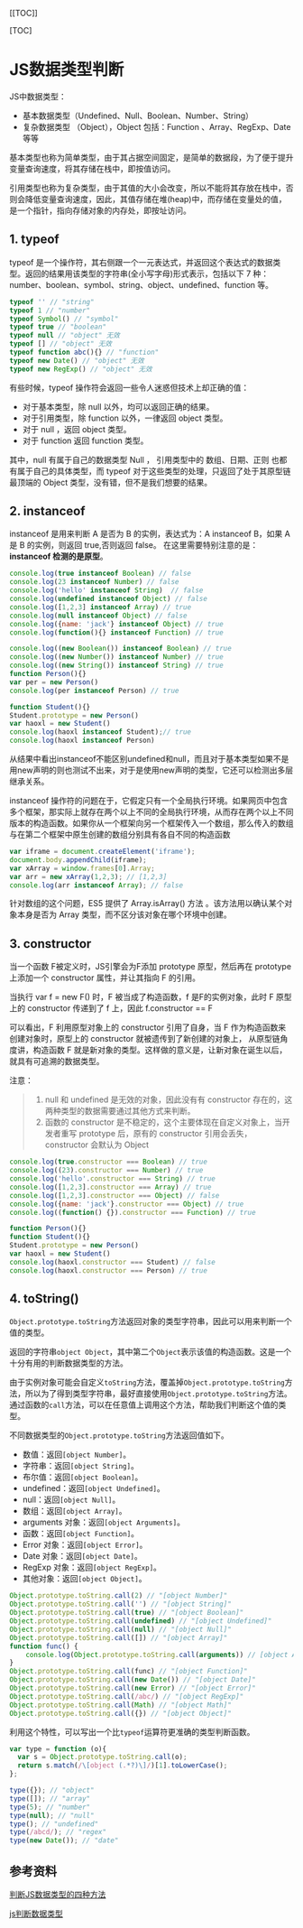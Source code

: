 [[TOC]]

[TOC]



# JS数据类型判断

JS中数据类型：

-   基本数据类型（Undefined、Null、Boolean、Number、String）
-   复杂数据类型 （Object），Object 包括：Function 、Array、RegExp、Date 等等

基本类型也称为简单类型，由于其占据空间固定，是简单的数据段，为了便于提升变量查询速度，将其存储在栈中，即按值访问。

引用类型也称为复杂类型，由于其值的大小会改变，所以不能将其存放在栈中，否则会降低变量查询速度，因此，其值存储在堆(heap)中，而存储在变量处的值，是一个指针，指向存储对象的内存处，即按址访问。

## 1. typeof

typeof 是一个操作符，其右侧跟一个一元表达式，并返回这个表达式的数据类型。返回的结果用该类型的字符串(全小写字母)形式表示，包括以下 7 种：number、boolean、symbol、string、object、undefined、function 等。

```js
typeof '' // "string"
typeof 1 // "number"
typeof Symbol() // "symbol"
typeof true // "boolean"
typeof null // "object" 无效
typeof [] // "object" 无效
typeof function abc(){} // "function"
typeof new Date() // "object" 无效
typeof new RegExp() // "object" 无效
```

有些时候，typeof 操作符会返回一些令人迷惑但技术上却正确的值：

-   对于基本类型，除 null 以外，均可以返回正确的结果。
-   对于引用类型，除 function 以外，一律返回 object 类型。
-   对于 null ，返回 object 类型。
-   对于 function 返回  function 类型。

其中，null 有属于自己的数据类型 Null ， 引用类型中的 数组、日期、正则 也都有属于自己的具体类型，而 typeof 对于这些类型的处理，只返回了处于其原型链最顶端的 Object 类型，没有错，但不是我们想要的结果。

## 2. instanceof

instanceof 是用来判断 A 是否为 B 的实例，表达式为：A instanceof B，如果 A 是 B 的实例，则返回 true,否则返回 false。 在这里需要特别注意的是：**instanceof 检测的是原型**。

```js
console.log(true instanceof Boolean) // false
console.log(23 instanceof Number) // false
console.log('hello' instanceof String)  // false
console.log(undefined instanceof Object) // false
console.log([1,2,3] instanceof Array) // true
console.log(null instanceof Object) // false
console.log({name: 'jack'} instanceof Object) // true
console.log(function(){} instanceof Function) // true

console.log((new Boolean()) instanceof Boolean) // true
console.log((new Number()) instanceof Number) // true
console.log((new String()) instanceof String) // true
function Person(){}
var per = new Person()
console.log(per instanceof Person) // true

function Student(){}
Student.prototype = new Person()
var haoxl = new Student()
console.log(haoxl instanceof Student);// true
console.log(haoxl instanceof Person)
```

从结果中看出instanceof不能区别undefined和null，而且对于基本类型如果不是用new声明的则也测试不出来，对于是使用new声明的类型，它还可以检测出多层继承关系。

instanceof 操作符的问题在于，它假定只有一个全局执行环境。如果网页中包含多个框架，那实际上就存在两个以上不同的全局执行环境，从而存在两个以上不同版本的构造函数。如果你从一个框架向另一个框架传入一个数组，那么传入的数组与在第二个框架中原生创建的数组分别具有各自不同的构造函数

```js
var iframe = document.createElement('iframe');
document.body.appendChild(iframe);
var xArray = window.frames[0].Array;
var arr = new xArray(1,2,3); // [1,2,3]
console.log(arr instanceof Array); // false
```

针对数组的这个问题，ES5 提供了 Array.isArray() 方法 。该方法用以确认某个对象本身是否为 Array 类型，而不区分该对象在哪个环境中创建。

## 3. constructor

当一个函数 F被定义时，JS引擎会为F添加 prototype 原型，然后再在 prototype上添加一个 constructor 属性，并让其指向 F 的引用。

当执行 var f = new F() 时，F 被当成了构造函数，f 是F的实例对象，此时 F 原型上的 constructor 传递到了 f 上，因此 f.constructor == F

可以看出，F 利用原型对象上的 constructor 引用了自身，当 F 作为构造函数来创建对象时，原型上的 constructor 就被遗传到了新创建的对象上， 从原型链角度讲，构造函数 F 就是新对象的类型。这样做的意义是，让新对象在诞生以后，就具有可追溯的数据类型。

注意：

>   1.  null 和 undefined 是无效的对象，因此没有有 constructor 存在的，这两种类型的数据需要通过其他方式来判断。
>   2.  函数的 constructor 是不稳定的，这个主要体现在自定义对象上，当开发者重写 prototype 后，原有的 constructor 引用会丢失，constructor 会默认为 Object

```js
console.log(true.constructor === Boolean) // true
console.log((23).constructor === Number) // true
console.log('hello'.constructor === String) // true
console.log([1,2,3].constructor === Array) // true
console.log([1,2,3].constructor === Object) // false
console.log({name: 'jack'}.constructor === Object) // true
console.log((function() {}).constructor === Function) // true

function Person(){}
function Student(){}
Student.prototype = new Person()
var haoxl = new Student()
console.log(haoxl.constructor === Student) // false
console.log(haoxl.constructor === Person) // true
```



## 4. toString()

`Object.prototype.toString`方法返回对象的类型字符串，因此可以用来判断一个值的类型。

返回的字符串`object Object`，其中第二个`Object`表示该值的构造函数。这是一个十分有用的判断数据类型的方法。

由于实例对象可能会自定义`toString`方法，覆盖掉`Object.prototype.toString`方法，所以为了得到类型字符串，最好直接使用`Object.prototype.toString`方法。通过函数的`call`方法，可以在任意值上调用这个方法，帮助我们判断这个值的类型。

不同数据类型的`Object.prototype.toString`方法返回值如下。

-   数值：返回`[object Number]`。
-   字符串：返回`[object String]`。
-   布尔值：返回`[object Boolean]`。
-   undefined：返回`[object Undefined]`。
-   null：返回`[object Null]`。
-   数组：返回`[object Array]`。
-   arguments 对象：返回`[object Arguments]`。
-   函数：返回`[object Function]`。
-   Error 对象：返回`[object Error]`。
-   Date 对象：返回`[object Date]`。
-   RegExp 对象：返回`[object RegExp]`。
-   其他对象：返回`[object Object]`。

```js
Object.prototype.toString.call(2) // "[object Number]"
Object.prototype.toString.call('') // "[object String]"
Object.prototype.toString.call(true) // "[object Boolean]"
Object.prototype.toString.call(undefined) // "[object Undefined]"
Object.prototype.toString.call(null) // "[object Null]"
Object.prototype.toString.call([]) // "[object Array]"
function func() {
    console.log(Object.prototype.toString.call(arguments)) // [object Arguments]
}
Object.prototype.toString.call(func) // "[object Function]"
Object.prototype.toString.call(new Date()) // "[object Date]"
Object.prototype.toString.call(new Error) // "[object Error]"
Object.prototype.toString.call(/abc/) // "[object RegExp]"
Object.prototype.toString.call(Math) // "[object Math]"
Object.prototype.toString.call({}) // "[object Object]"
```

利用这个特性，可以写出一个比`typeof`运算符更准确的类型判断函数。

```js
var type = function (o){
  var s = Object.prototype.toString.call(o);
  return s.match(/\[object (.*?)\]/)[1].toLowerCase();
};

type({}); // "object"
type([]); // "array"
type(5); // "number"
type(null); // "null"
type(); // "undefined"
type(/abcd/); // "regex"
type(new Date()); // "date"
```



## 参考资料

 [判断JS数据类型的四种方法](https://www.cnblogs.com/onepixel/p/5126046.html)

 [js判断数据类型](https://segmentfault.com/a/1190000015264821)

